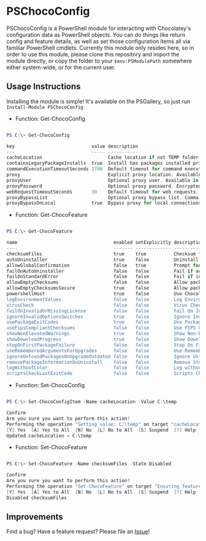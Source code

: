 # PSChocoConfig

PSChocoConfig is a PowerShell module for interacting with Chocolatey's configuration data as PowerShell objects. You can do things like return config and feature details, as well as set those configuration items all via familiar PowerShell cmdlets.
Currently this module only resides here, so in order to use this module, please clone this repository and import the module directly, or copy the folder to your `$env:PSModulePath` somewhere either system-wide, or for the current user.

## Usage Instructions

Installing the module is simple! It's available on the PSGallery, so just run `Install-Module PSChocoConfig`

- Function: Get-ChocoConfig 

```powershell

PS C:\> Get-ChocoConfig

key                            value description
---                            ----- -----------
cacheLocation                        Cache location if not TEMP folder. Replaces `$env:TEMP` value.
containsLegacyPackageInstalls  true  Install has packages installed prior to 0.9.9 series.
commandExecutionTimeoutSeconds 2700  Default timeout for command execution. '0' for infinite (starting in 0.10.4).
proxy                                Explicit proxy location. Available in 0.9.9.9+.
proxyUser                            Optional proxy user. Available in 0.9.9.9+.
proxyPassword                        Optional proxy password. Encrypted. Available in 0.9.9.9+.
webRequestTimeoutSeconds       30    Default timeout for web requests. Available in 0.9.10+.
proxyBypassList                      Optional proxy bypass list. Comma separated. Available in 0.10.4+.
proxyBypassOnLocal             true  Bypass proxy for local connections. Available in 0.10.4+.

```

- Function: Get-ChocoFeature

```powershell

PS C:\> Get-ChocoFeature

name                                   enabled setExplicitly description
----                                   ------- ------------- -----------
checksumFiles                          true    true          Checksum files when pulled in from internet (based on package).
autoUninstaller                        true    false         Uninstall from programs and features without requiring an explicit uninstall...
allowGlobalConfirmation                false   true          Prompt for confirmation in scripts or bypass.
failOnAutoUninstaller                  false   false         Fail if automatic uninstaller fails.
failOnStandardError                    false   false         Fail if install provider writes to stderr. Available in 0.9.10+.
allowEmptyChecksums                    false   false         Allow packages to have empty/missing checksums for downloaded resources from...
allowEmptyChecksumsSecure              true    false         Allow packages to have empty/missing checksums for downloaded resources from...
powershellHost                         true    false         Use Chocolatey's built-in PowerShell host. Available in 0.9.10+.
logEnvironmentValues                   false   false         Log Environment Values - will log values of environment before and after ins...
virusCheck                             false   false         Virus Check - perform virus checking on downloaded files. Available in 0.9.1...
failOnInvalidOrMissingLicense          false   false         Fail On Invalid Or Missing License - allows knowing when a license is expire...
ignoreInvalidOptionsSwitches           true    false         Ignore Invalid Options/Switches - If a switch or option is passed that is no...
usePackageExitCodes                    true    false         Use Package Exit Codes - Package scripts can provide exit codes. With this o...
useFipsCompliantChecksums              false   false         Use FIPS Compliant Checksums - Ensure checksumming done by choco uses FIPS c...
showNonElevatedWarnings                true    false         Show Non-Elevated Warnings - Display non-elevated warnings. Available in 0.1...
showDownloadProgress                   true    false         Show Download Progress - Show download progress percentages in the CLI. Avai...
stopOnFirstPackageFailure              false   false         Stop On First Package Failure - Stop running install, upgrade or uninstall o...
useRememberedArgumentsForUpgrades      false   false         Use Remembered Arguments For Upgrades - When running upgrades, use arguments...
ignoreUnfoundPackagesOnUpgradeOutdated false   false         Ignore Unfound Packages On Upgrade Outdated - When checking outdated or upgr...
removePackageInformationOnUninstall    false   false         Remove Stored Package Information On Uninstall - When a package is uninstall...
logWithoutColor                        false   false         Log without color - Do not show colorization in logging output. Available in...
scriptsCheckLastExitCode               false   false         Scripts Check $LastExitCode (external commands) - Leave this off unless you ...
```

- Function: Set-ChocoConfig

```powershell

PS C:\> Set-ChocoConfigItem -Name cacheLocation -Value C:\temp

Confirm
Are you sure you want to perform this action?
Performing the operation "Setting value: C:\temp" on target "cacheLocation".
[Y] Yes  [A] Yes to All  [N] No  [L] No to All  [S] Suspend  [?] Help (default is "Y"): y
Updated cacheLocation = C:\temp

```

- Function: Set-ChocoFeature

```powershell

PS C:\> Set-ChocoFeature -Name checksumFiles -State Disabled

Confirm
Are you sure you want to perform this action?
Performing the operation "Set-ChocoFeature" on target "Ensuring feature checksumFiles is set to Disabled".
[Y] Yes  [A] Yes to All  [N] No  [L] No to All  [S] Suspend  [?] Help (default is "Y"): y
Disabled checksumFiles

```

## Improvements

Find a bug? Have a feature request? Please file an [Issue](/issues)!